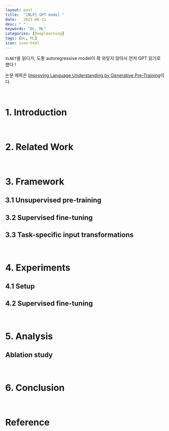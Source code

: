 ```yaml
---
layout: post
title:  "[NLP] GPT model "
date:   2021-06-11
desc: " "
keywords: "DL, ML"
categories: [Deeplearning]
tags: [DL, ML]
icon: icon-html
---
```


`XLNET`을 읽다가, 도통 autoregressive model이 확 와닿지 않아서 먼저 GPT 읽기로 했다 !

논문 제목은 [Improving Language Understanding by Generative Pre-Training](https://www.cs.ubc.ca/~amuham01/LING530/papers/radford2018improving.pdf)이다.


<br>

# 1.  Introduction


<br>

# 2. Related Work

<br>

# 3. Framework

## 3.1 Unsupervised pre-training

## 3.2 Supervised fine-tuning

## 3.3 Task-specific input transformations

<br>

# 4. Experiments

## 4.1 Setup

## 4.2 Supervised fine-tuning


<br>

# 5. Analysis


## Ablation study

<br>

# 6. Conclusion



<br>

# Reference
